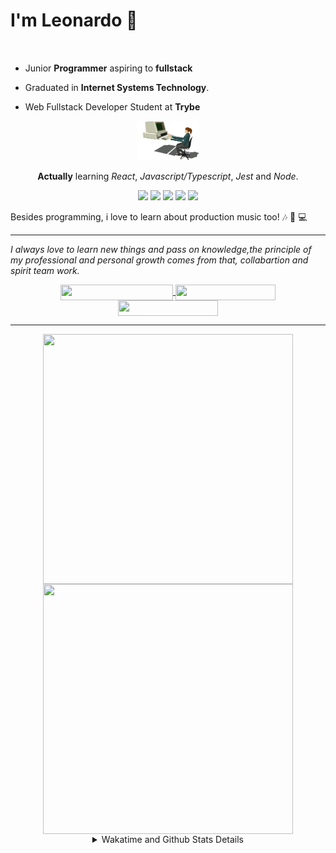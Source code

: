 # I'm Leonardo 🌈
<p align="center">
<img src="https://upload.wikimedia.org/wikipedia/en/thumb/0/05/Flag_of_Brazil.svg/1200px-Flag_of_Brazil.svg.png" width=20 height=15 / >
<img src="https://upload.wikimedia.org/wikipedia/commons/2/2b/Bandeira_do_estado_de_S%C3%A3o_Paulo.svg" width=20 height=15 / >
</p>

- Junior <b>Programmer</b> aspiring to <b>fullstack</b>

- Graduated in <b>Internet Systems Technology</b>.

- Web Fullstack Developer Student at <b>Trybe</b>

<div align="center">

<img src="./img/computer.gif" width="100px">

**Actually** learning _React_, _Javascript/Typescript_, _Jest_ and  _Node_. 

</div>
       
<p align="center">
<img src="https://badges.aleen42.com/src/react.svg">
<img src="https://badges.aleen42.com/src/javascript.svg">
<img src="https://badges.aleen42.com/src/typescript.svg">
<img src="https://badges.aleen42.com/src/jest_1.svg">
<img src="https://badges.aleen42.com/src/node.svg">
<br>
</p>

Besides programming, i love to learn about production music too! :notes: :musical_keyboard: :computer:

* * *

<i>I always love to learn new things and pass on knowledge,the principle of my professional and personal growth comes from that, collabartion and spirit team work.</i><br>

<div align="center">
       
<a href="https://www.linkedin.com/in/lcds90/">
  <img align="center" src="https://img.shields.io/static/v1?logo=linkedin&label=linkedin&message=lcds90&color=blue&style=for-the-badge" height=25 width=180/>
</a>
<a href="http://lcds.me">
  <img align="center" src="https://img.shields.io/static/v1?&label=Portflio&message=site&color=green&style=for-the-badge" height=25 width=160/>
</a>
<a href="mailto:lcds90@gmail.com">
  <img align="center" src="https://img.shields.io/static/v1?&logo=gmail&label=Send&message=Email&color=red&style=for-the-badge" height=25 width=160/>
</a>
       
</div>

* * *

<div align="center">
<a href="https://github.com/lcds90/">
  <img align="center" src="https://github-readme-stats.vercel.app/api/top-langs/?username=lcds90&langs_count=10&theme=gruvbox&layout=compact&include_all_commits=true" height="400px" width="400px"/>
</a>
<a href="https://wakatime.com/@lcds90">
  <img align="center" src="https://github-readme-stats.vercel.app/api/wakatime?username=lcds90&theme=gruvbox&layout=compact" height="400px" width="400px"/>
</a>
       
<details>
       <summary>Wakatime and Github Stats Details</summary>
       <div align="justify">
              
<!--START_SECTION:waka-->
![Profile Views](http://img.shields.io/badge/Profile%20Views-6-blue)

**🐱 My Github Data** 

> 🏆 515 Contributions in the Year 2021
 > 
> 📦 511.3 kB Used in Github's Storage 
 > 
> 💼 Opted to Hire
 > 
> 📜 38 Public Repositories 
 > 
> 🔑 35 Private Repositories  
 > 
**I'm a Night 🦉** 

```text
🌞 Morning    72 commits     ███░░░░░░░░░░░░░░░░░░░░░░   14.34% 
🌆 Daytime    138 commits    ██████░░░░░░░░░░░░░░░░░░░   27.49% 
🌃 Evening    164 commits    ████████░░░░░░░░░░░░░░░░░   32.67% 
🌙 Night      128 commits    ██████░░░░░░░░░░░░░░░░░░░   25.5%

```
📅 **I'm Most Productive on Saturday** 

```text
Monday       77 commits     ███░░░░░░░░░░░░░░░░░░░░░░   15.34% 
Tuesday      66 commits     ███░░░░░░░░░░░░░░░░░░░░░░   13.15% 
Wednesday    48 commits     ██░░░░░░░░░░░░░░░░░░░░░░░   9.56% 
Thursday     39 commits     ██░░░░░░░░░░░░░░░░░░░░░░░   7.77% 
Friday       66 commits     ███░░░░░░░░░░░░░░░░░░░░░░   13.15% 
Saturday     107 commits    █████░░░░░░░░░░░░░░░░░░░░   21.31% 
Sunday       99 commits     █████░░░░░░░░░░░░░░░░░░░░   19.72%

```


📊 **This Week I Spent My Time On** 

```text
⌚︎ Time Zone: America/Sao_Paulo

💬 Programming Languages: 
JavaScript               11 hrs 48 mins      █████████████░░░░░░░░░░░░   52.44% 
TypeScript               5 hrs 48 mins       ██████░░░░░░░░░░░░░░░░░░░   25.82% 
CSS                      2 hrs 44 mins       ███░░░░░░░░░░░░░░░░░░░░░░   12.2% 
Markdown                 1 hr 39 mins        █░░░░░░░░░░░░░░░░░░░░░░░░   7.37% 
JSON                     28 mins             ░░░░░░░░░░░░░░░░░░░░░░░░░   2.09%

🔥 Editors: 
VS Code                  22 hrs 30 mins      █████████████████████████   100.0%

🐱‍💻 Projects: 
project-zoo-functions    10 hrs 41 mins      ████████████░░░░░░░░░░░░░   47.53% 
web-dev-studies          7 hrs 59 mins       █████████░░░░░░░░░░░░░░░░   35.5% 
project-unit-tests       1 hr 12 mins        █░░░░░░░░░░░░░░░░░░░░░░░░   5.37% 
imersao-api-ew           1 hr 6 mins         █░░░░░░░░░░░░░░░░░░░░░░░░   4.92% 
project-trybewarts       36 mins             ░░░░░░░░░░░░░░░░░░░░░░░░░   2.73%

💻 Operating System: 
Linux                    19 hrs 8 mins       █████████████████████░░░░   85.06% 
Windows                  3 hrs 21 mins       ███░░░░░░░░░░░░░░░░░░░░░░   14.94%

```

**I Mostly Code in JavaScript** 

```text
JavaScript               21 repos            ███████░░░░░░░░░░░░░░░░░░   30.0% 
HTML                     15 repos            █████░░░░░░░░░░░░░░░░░░░░   21.43% 
TypeScript               14 repos            █████░░░░░░░░░░░░░░░░░░░░   20.0% 
PHP                      5 repos             █░░░░░░░░░░░░░░░░░░░░░░░░   7.14% 
Java                     4 repos             █░░░░░░░░░░░░░░░░░░░░░░░░   5.71%

```


**Timeline**

![Chart not found](https://raw.githubusercontent.com/lcds90/lcds90/main/charts/bar_graph.png) 


 Last Updated on 06/07/2021
<!--END_SECTION:waka-->
              
              
   </div>
</details>
       
       
</div>
